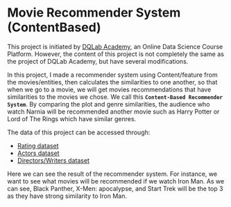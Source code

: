 # Movie Recommender System (ContentBased)
This project is initiated by [DQLab Academy](https://academy.dqlab.id), an Online Data Science Course Platform. However, the content of this project is not completely the same as the project of DQLab Academy, but have several modifications.

In this project, I made a recommender system using Content/feature from the movies/entities, then calculates the similarities to one another, so that when we go to a movie, we will get movies recommendations that have similarities to the movies we chose. We call this **`Content-Based Recommender System`**. By comparing the plot and genre similarities, the audience who watch Narnia will be recommended another movie such as Harry Potter or Lord of The Rings which have similar genres. 

The data of this project can be accessed through:
- [Rating dataset](https://dqlab-dataset.s3-ap-southeast-1.amazonaws.com/movie_rating_df.csv)
- [Actors dataset](https://dqlab-dataset.s3-ap-southeast-1.amazonaws.com/actor_name.csv)
- [Directors/Writers dataset](https://dqlab-dataset.s3-ap-southeast-1.amazonaws.com/directors_writers.csv)

Here we can see the result of the recommender system. For instance, we want to see what movies will be recommended if we watch Iron Man. As we can see, Black Panther, X-Men: apocalypse, and Start Trek will be the top 3 as they have strong similarity to Iron Man.
